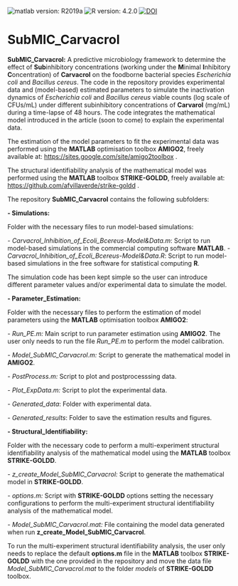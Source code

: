 ![matlab version: R2019a](https://img.shields.io/badge/Matlab-R2019a-red)
![R version: 4.2.0](https://img.shields.io/badge/R-4.2.0-red)
[![DOI](https://zenodo.org/badge/502868293.svg)](https://zenodo.org/badge/latestdoi/502868293)



# SubMIC_Carvacrol

**SubMIC_Carvacrol:** A predictive microbiology framework to determine the effect of **Sub**inhibitory concentrations (working under the **M**inimal **I**nhibitory **C**oncentration) of **Carvacrol** on the foodborne bacterial species *Escherichia coli* and *Bacillus cereus*. The code in the repository provides experimental data and (model-based) estimated parameters to simulate the inactivation dynamics of *Escherichia coli* and *Bacillus cereus* viable counts (log scale of CFUs/mL) under different subinhibitory concentrations of **Carvarol** (mg/mL) during a time-lapse of 48 hours. The code integrates the mathematical model introduced in the article (soon to come) to explain the experimental data.

The estimation of the model parameters to fit the experimental data was performed using the **MATLAB** optimisation toolbox **AMIGO2**, freely available at: https://sites.google.com/site/amigo2toolbox .


The structural identifiability analysis of the mathematical model was performed using the **MATLAB** toolbox **STRIKE-GOLDD**, freely available at: https://github.com/afvillaverde/strike-goldd . 


The repository **SubMIC_Carvacrol** contains the following subfolders:



**- Simulations:**


Folder with the necessary files to run model-based simulations:

*- Carvacrol_Inhibition_of_Ecoli_Bcereus-Model&Data.m*: Script to run model-based simulations in the commercial computing software **MATLAB**.
*- Carvacrol_Inhibition_of_Ecoli_Bcereus-Model&Data.R*: Script to run model-based simulations in the free software for statistical computing **R**.


The simulation code has been kept simple so the user can introduce different parameter values and/or experimental data to simulate the model.



**- Parameter_Estimation:**


Folder with the necessary files to perform the estimation of model parameters using the **MATLAB** optimisation toolbox **AMIGO2**:

*- Run_PE.m:* Main script to run parameter estimation using **AMIGO2**. The user only needs to run the file *Run_PE.m* to perform the model calibration.

*- Model_SubMIC_Carvacrol.m:* Script to generate the mathematical model in **AMIGO2**.

*- PostProcess.m:* Script to plot and postprocesssing data.

*- Plot_ExpData.m:* Script to plot the experimental data.

*- Generated_data*: Folder with experimental data.

*- Generated_results*: Folder to save the estimation results and figures.




**- Structural_Identifiability:**

Folder with the necessary code to perform a multi-experiment structural identifiability analysis of the mathematical model using the **MATLAB** toolbox **STRIKE-GOLDD**.


*- z_create_Model_SubMIC_Carvacrol:* Script to generate the mathematical model in **STRIKE-GOLDD**.


*- options.m:* Script with **STRIKE-GOLDD** options setting the necessary configurations to perform the multi-experiment structural identifiability analysis of the mathematical model.


*- Model_SubMIC_Carvacrol.mat:* File containing the model data generated when run **z_create_Model_SubMIC_Carvacrol**.


To run the multi-experiment structural identifiability analysis, the user only needs to replace the default **options.m** file in the **MATLAB** toolbox **STRIKE-GOLDD** with the one provided in the repository and move the data file *Model_SubMIC_Carvacrol.mat* to the folder *models* of **STRIKE-GOLDD** toolbox. 


